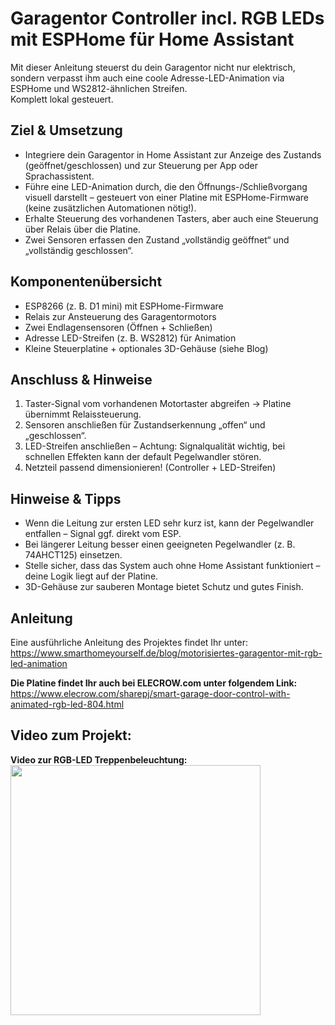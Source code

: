 # Garagentor Controller incl. RGB LEDs mit ESPHome für Home Assistant
Mit dieser Anleitung steuerst du dein Garagentor nicht nur elektrisch, sondern verpasst ihm auch eine coole Adresse-LED-Animation via ESPHome und WS2812-ähnlichen Streifen.  
Komplett lokal gesteuert.  
  
## Ziel & Umsetzung  
- Integriere dein Garagentor in Home Assistant zur Anzeige des Zustands (geöffnet/geschlossen) und zur Steuerung per App oder Sprachassistent.  
- Führe eine LED-Animation durch, die den Öffnungs-/Schließvorgang visuell darstellt – gesteuert von einer Platine mit ESPHome-Firmware (keine zusätzlichen Automationen nötig!).  
- Erhalte Steuerung des vorhandenen Tasters, aber auch eine Steuerung über Relais über die Platine.  
- Zwei Sensoren erfassen den Zustand „vollständig geöffnet“ und „vollständig geschlossen“.  
  
## Komponentenübersicht
- ESP8266 (z. B. D1 mini) mit ESPHome-Firmware  
- Relais zur Ansteuerung des Garagentormotors  
- Zwei Endlagensensoren (Öffnen + Schließen)  
- Adresse LED-Streifen (z. B. WS2812) für Animation  
- Kleine Steuerplatine + optionales 3D-Gehäuse (siehe Blog)  
  
## Anschluss & Hinweise  
1. Taster-Signal vom vorhandenen Motortaster abgreifen → Platine übernimmt Relaissteuerung.  
2. Sensoren anschließen für Zustandserkennung „offen“ und „geschlossen“.  
3. LED-Streifen anschließen – Achtung: Signalqualität wichtig, bei schnellen Effekten kann der default Pegelwandler stören.  
4. Netzteil passend dimensionieren! (Controller + LED-Streifen)  
  
## Hinweise & Tipps
- Wenn die Leitung zur ersten LED sehr kurz ist, kann der Pegelwandler entfallen – Signal ggf. direkt vom ESP.  
- Bei längerer Leitung besser einen geeigneten Pegelwandler (z. B. 74AHCT125) einsetzen.  
- Stelle sicher, dass das System auch ohne Home Assistant funktioniert – deine Logik liegt auf der Platine.  
- 3D-Gehäuse zur sauberen Montage bietet Schutz und gutes Finish.  
  
## Anleitung  
Eine ausführliche Anleitung des Projektes findet Ihr unter:  
https://www.smarthomeyourself.de/blog/motorisiertes-garagentor-mit-rgb-led-animation  
  
**Die Platine findet Ihr auch bei ELECROW.com unter folgendem Link:**  
https://www.elecrow.com/sharepj/smart-garage-door-control-with-animated-rgb-led-804.html  
  
## Video zum Projekt:  
**Video zur RGB-LED Treppenbeleuchtung:**  
[<img src="http://img.youtube.com/vi/NvoPeyG30WA/0.jpg" width="400px">](https://www.youtube.com/watch?v=NvoPeyG30WA)  
  
  